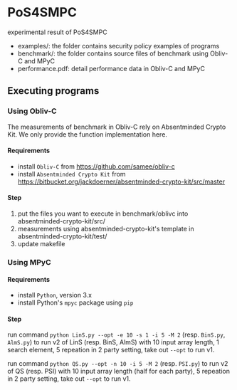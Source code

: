 # PoS4SMPC

experimental result of PoS4SMPC

- examples/: the folder contains security policy examples of programs
- benchmark/: the folder contains source files of benchmark using Obliv-C and MPyC
- performance.pdf: detail performance data in Obliv-C and MPyC

## Executing programs
### Using Obliv-C
The measurements of benchmark in Obliv-C rely on Absentminded Crypto Kit. We only provide the function implementation here.
#### Requirements
- install `Obliv-C` from https://github.com/samee/obliv-c 
- install `Absentminded Crypto Kit` from https://bitbucket.org/jackdoerner/absentminded-crypto-kit/src/master

#### Step
1. put the files you want to execute in benchmark/oblivc into absentminded-crypto-kit/src/
2. measurements using absentminded-crypto-kit's template in absentminded-crypto-kit/test/
3. update makefile
### Using MPyC
#### Requirements
- install `Python`, version 3.x
- install Python's `mpyc` package using `pip`
#### Step
run command `python LinS.py --opt -e 10 -s 1 -i 5 -M 2` (resp. `BinS.py`, `AlmS.py`) to run v2 of LinS (resp. BinS, AlmS) with 10 input array length, 1 search element, 5 repeation in 2 party setting, take out `--opt` to run v1.

run command `python QS.py --opt -n 10 -i 5 -M 2` (resp. `PSI.py`) to run v2 of QS (resp. PSI) with 10 input array length (half for each party), 5 repeation in 2 party setting, take out `--opt` to run v1.
